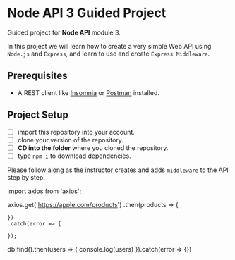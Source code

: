 # Node API 3 Guided Project

Guided project for **Node API** module 3.

In this project we will learn how to create a very simple Web API using `Node.js` and `Express`, and learn to use and create `Express Middleware`.

## Prerequisites

- A REST client like [Insomnia](https://insomnia.rest/download/) or [Postman](https://www.getpostman.com/downloads/) installed.

## Project Setup

- [ ] import this repository into your account.
- [ ] clone your version of the repository.
- [ ] **CD into the folder** where you cloned the repository.
- [ ] type `npm i` to download dependencies.

Please follow along as the instructor creates and adds `middleware` to the API step by step.

import axios from 'axios';

axios.get('https://apple.com/products')
.then(products => {

    })
    .catch(error => {

    });

db.find().then(users => { console.log(users) }).catch(error => {})
